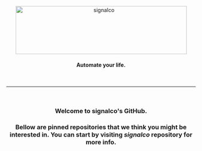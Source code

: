 <p align="center">
  <a href="#">
    <img height="128" width="455" alt="signalco" src="https://raw.githubusercontent.com/signalco-io/signalco/main/public/images/logo-ghtheme-128x455.png">
  </a>
</p>
<h4 align="center">Automate your life.</h4>
&nbsp;
<hr/>
&nbsp;
<h3 align="center">Welcome to signalco's GitHub.</h3>

<h3 align="center">Bellow are pinned repositories that we think you might be interested in. You can start by visiting <i>signalco</i> repository for more info.</h3>